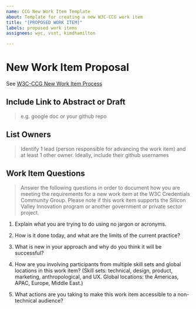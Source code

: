 ```yaml
---
name: CCG New Work Item Template
about: Template for creating a new W3C-CCG work item
title: "[PROPOSED WORK ITEM]"
labels: proposed work items
assignees: wyc, vsnt, kimdhamilton

---
```


# New Work Item Proposal

See [W3C-CCG New Work Item Process](https://docs.google.com/document/d/1vj811aUbs8GwZUNo-LIFBHafsz4rZTSnRtPv7RQaqNc/edit#)

## Include Link to Abstract or Draft 

> e.g. google doc or your github repo

## List Owners

> Identify 1 lead (person responsible for advancing the work item) and at least 1 other owner. Ideally, include their github usernames

## Work Item Questions

> Answer the following questions in order to document how you are meeting the requirements for a new work item at the W3C Credentials Community Group. Please note if this work item supports the Silicon Valley Innovation program or another government or private sector project.

1. Explain what you are trying to do using no jargon or acronyms.

2. How is it done today, and what are the limits of the current practice?

3. What is new in your approach and why do you think it will be successful?

4. How are you involving participants from multiple skill sets and global locations in this work item? (Skill sets: technical, design, product, marketing, anthropological, and UX. Global locations: the Americas, APAC, Europe, Middle East.)

5. What actions are you taking to make this work item accessible to a non-technical audience?
